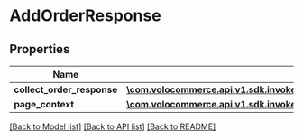# AddOrderResponse

## Properties
Name | Type | Description | Notes
------------ | ------------- | ------------- | -------------
**collect_order_response** | [**\com.volocommerce.api.v1.sdk.invoker\com.volocommerce.api.v1.sdk.model\CollectOrderResponse[]**](CollectOrderResponse.md) |  | [optional] 
**page_context** | [**\com.volocommerce.api.v1.sdk.invoker\com.volocommerce.api.v1.sdk.model\PageContext**](PageContext.md) |  | [optional] 

[[Back to Model list]](../README.md#documentation-for-models) [[Back to API list]](../README.md#documentation-for-api-endpoints) [[Back to README]](../README.md)


